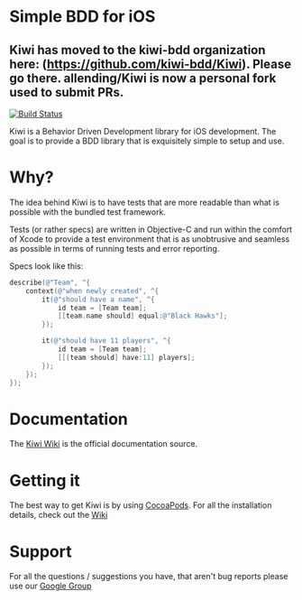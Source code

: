 # Simple BDD for iOS #

## Kiwi has moved to the kiwi-bdd organization here: (https://github.com/kiwi-bdd/Kiwi). Please go there. allending/Kiwi is now a personal fork used to submit PRs.

[![Build Status](https://travis-ci.org/allending/Kiwi.svg?branch=master)](https://travis-ci.org/allending/Kiwi)

Kiwi is a Behavior Driven Development library for iOS development.
The goal is to provide a BDD library that is exquisitely simple to setup and use.

# Why? #
The idea behind Kiwi is to have tests that are more readable than what is possible with the bundled test framework.

Tests (or rather specs) are written in Objective-C and run within the comfort of Xcode to provide a test environment that is as unobtrusive and seamless as possible in terms of running tests and error reporting.

Specs look like this:

```objective-c
describe(@"Team", ^{
    context(@"when newly created", ^{
        it(@"should have a name", ^{
            id team = [Team team];
            [[team.name should] equal:@"Black Hawks"];
        });

        it(@"should have 11 players", ^{
            id team = [Team team];
            [[[team should] have:11] players];
        });
    });
});
```

# Documentation #
The [Kiwi Wiki](https://github.com/kiwi-bdd/Kiwi/wiki) is the official documentation source.

# Getting it #
The best way to get Kiwi is by using [CocoaPods](https://github.com/cocoapods/cocoapods).
For all the installation details, check out the [Wiki](https://github.com/kiwi-bdd/Kiwi/wiki)

# Support #
For all the questions / suggestions you have, that aren't bug reports please use our [Google Group](https://groups.google.com/forum/#!forum/kiwi-bdd)
